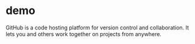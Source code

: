 # demo

GitHub is a code hosting platform for version control and collaboration. It lets you and others work together on projects from anywhere.
